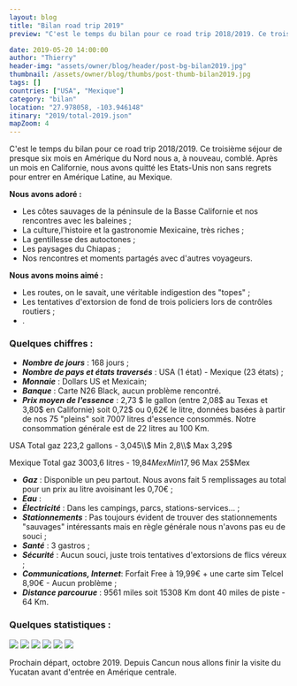 ```yaml
---
layout: blog
title: "Bilan road trip 2019"
preview: "C'est le temps du bilan pour ce road trip 2018/2019. Ce troisième séjour de presque six mois en Amérique du Nord nous a, à nouveau, comblé…"

date: 2019-05-20 14:00:00
author: "Thierry"
header-img: "assets/owner/blog/header/post-bg-bilan2019.jpg"
thumbnail: /assets/owner/blog/thumbs/post-thumb-bilan2019.jpg
tags: []
countries: ["USA", "Mexique"]
category: "bilan"
location: "27.978058, -103.946148"
itinary: "2019/total-2019.json"
mapZoom: 4
---
```


C'est le temps du bilan pour ce road trip 2018/2019. Ce troisième séjour de presque six mois en Amérique du Nord nous a, à nouveau, comblé. Après un mois en Californie, nous avons quitté les Etats-Unis non sans regrets pour entrer en Amérique Latine, au Mexique.

**Nous avons adoré :**

- Les côtes sauvages de la péninsule de la Basse Californie et nos rencontres avec les baleines ;
- La culture,l'histoire et la gastronomie Mexicaine, très riches ;
- La gentillesse des autoctones ;
- Les paysages du Chiapas ;
- Nos rencontres et moments partagés avec d'autres voyageurs.

**Nous avons moins aimé :**

- Les routes, on le savait, une véritable indigestion des "topes" ;
- Les tentatives d'extorsion de fond de trois policiers lors de contrôles routiers ;
- .

### Quelques chiffres :

- **_Nombre de jours_** : 168 jours ;
- **_Nombre de pays et états traversés_** : USA (1 état) - Mexique (23 états) ;
- **_Monnaie_** : Dollars US et Mexicain;
- **_Banque_** : Carte N26 Black, aucun problème rencontré.
- **_Prix moyen de l'essence_** : 2,73 $ le gallon (entre 2,08$ au Texas et 3,80$ en Californie) soit 0,72$ ou 0,62€ le litre, données basées à partir de nos 75 "pleins" soit 7007 litres d'essence consommés. Notre consommation générale est de 22 litres au 100 Km.

USA
Total gaz 223,2 gallons - 3,045\\\\$ Min 2,8\\\\$ Max 3,29\$

Mexique
Total gaz 3003,6 litres - 19,84$Mex Min 17,96$ Max 25\$Mex

- **_Gaz_** : Disponible un peu partout. Nous avons fait 5 remplissages au total pour un prix au litre avoisinant les 0,70€ ;
- **_Eau_** :
- **_Électricité_** : Dans les campings, parcs, stations-services... ;
- **_Stationnements_** : Pas toujours évident de trouver des stationnements "sauvages" intéressants mais en règle générale nous n'avons pas eu de souci ;
- **_Santé_** : 3 gastros ;
- **_Sécurité_** : Aucun souci, juste trois tentatives d'extorsions de flics véreux ;
- **_Communications, Internet_**: Forfait Free à 19,99€ + une carte sim Telcel 8,90€ - Aucun problème ;
- **_Distance parcourue_** : 9561 miles soit 15308 Km dont 40 miles de piste - 64 Km.

### Quelques statistiques :

<img src="{{root_url}}/assets/owner/photos/2018/depenses_generales.png" />

<img src="{{root_url}}/assets/owner/photos/2018/depenses_vehicule.png" />

<img src="{{root_url}}/assets/owner/photos/2018/depenses_transport.png" />

<img src="{{root_url}}/assets/owner/photos/2018/bivouacs.png" />

<img src="{{root_url}}/assets/owner/photos/2018/meteo.png" />

<img src="{{root_url}}/assets/owner/photos/2018/depenses_nourriture.png" />

Prochain départ, octobre 2019. Depuis Cancun nous allons finir la visite du Yucatan avant d'entrée en Amérique centrale.
